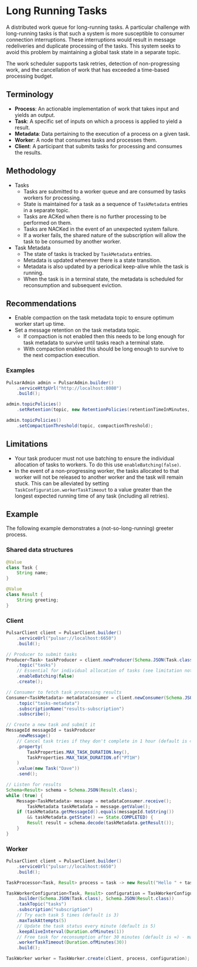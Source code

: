 # Long Running Tasks

A distributed work queue for long-running tasks. A particular challenge with long-running tasks is that such a system is
more susceptible to consumer connection interruptions. These interruptions would result in message redeliveries and
duplicate processing of the tasks. This system seeks to avoid this problem by maintaining a global task state in a
separate topic.

The work scheduler supports task retries, detection of non-progressing work, and the cancellation of work that has
exceeded a time-based processing budget.

## Terminology

* **Process**: An actionable implementation of work that takes input and yields an output.
* **Task**: A specific set of inputs on which a process is applied to yield a result.
* **Metadata**: Data pertaining to the execution of a process on a given task.
* **Worker**: A node that consumes tasks and processes them.
* **Client**: A participant that submits tasks for processing and consumes the results.

## Methodology

* Tasks
  * Tasks are submitted to a worker queue and are consumed by tasks workers for processing.
  * State is maintained for a task as a sequence of `TaskMetadata` entries in a separate topic.
  * Tasks are ACKed when there is no further processing to be performed on them.
  * Tasks are NACKed in the event of an unexpected system failure.
  * If a worker fails, the shared nature of the subscription will allow the task to be consumed by another worker.
* Task Metadata
  * The state of tasks is tracked by `TaskMetadata` entries.
  * Metadata is updated whenever there is a state transition.
  * Metadata is also updated by a periodical keep-alive while the task is running.
  * When the task is in a terminal state, the metadata is scheduled for reconsumption and subsequent eviction.

## Recommendations

* Enable compaction on the task metadata topic to ensure optimum worker start up time.
* Set a message retention on the task metadata topic.
  * If compaction is not enabled then this needs to be long enough for task metadata to survive until tasks reach a
    terminal state.
  * With compaction enabled this should be long enough to survive to the next compaction execution.

### Examples

```java
PulsarAdmin admin = PulsarAdmin.builder()
    .serviceHttpUrl("http://localhost:8080")
    .build();

admin.topicPolicies()
    .setRetention(topic, new RetentionPolicies(retentionTimeInMinutes, retentionSizeInMB));

admin.topicPolicies()
    .setCompactionThreshold(topic, compactionThreshold);
```

## Limitations

* Your task producer must not use batching to ensure the individual allocation of tasks to workers. To do this use
  `enableBatching(false)`.
* In the event of a non-progressing worker, the tasks allocated to that worker will not be released to another worker
  and the task will remain stuck. This can be alleviated by setting `TaskConfiguration.workerTaskTimeout` to a value
  greater than the longest expected running time of any task (including all retries).

## Example

The following example demonstrates a (not-so-long-running) greeter process.

### Shared data structures

```java
@Value
class Task {
    String name;
}

@Value
class Result {
    String greeting;
}
```

### Client

```java
PulsarClient client = PulsarClient.builder()
    .serviceUrl("pulsar://localhost:6650")
    .build();

// Producer to submit tasks
Producer<Task> taskProducer = client.newProducer(Schema.JSON(Task.class))
    .topic("tasks")
    // Essential for individual allocation of tasks (see limitation noted above).    
    .enableBatching(false)
    .create();

// Consumer to fetch task processing results
Consumer<TaskMetadata> metadataConsumer = client.newConsumer(Schema.JSON(TaskMetadata.class))
    .topic("tasks-metadata")
    .subscriptionName("results-subscription")
    .subscribe();

// Create a new task and submit it
MessageId messageId = taskProducer
    .newMessage()
    // Cancel task tries if they don't complete in 1 hour (default is ∞)    
    .property(
        TaskProperties.MAX_TASK_DURATION.key(),
        TaskProperties.MAX_TASK_DURATION.of("PT1H")
    )
    .value(new Task("Dave"))
    .send();

// Listen for results
Schema<Result> schema = Schema.JSON(Result.class);
while (true) {
    Message<TaskMetadata> message = metadataConsumer.receive();
        TaskMetadata taskMetadata = message.getValue();
    if (taskMetadata.getMessageId().equals(messageId.toString())
        && taskMetadata.getState() == State.COMPLETED) {
        Result result = schema.decode(taskMetadata.getResult());
    }
}
```

### Worker

```java
PulsarClient client = PulsarClient.builder()
    .serviceUrl("pulsar://localhost:6650")
    .build();

TaskProcessor<Task, Result> process = task -> new Result("Hello " + task.getName());

TaskWorkerConfiguration<Task, Result> configuration = TaskWorkerConfiguration
    .builder(Schema.JSON(Task.class), Schema.JSON(Result.class))
    .taskTopic("tasks")
    .subscription("subscription")
    // Try each task 5 times (default is 3)
    .maxTaskAttempts(5)    
    // Update the task status every minute (default is 5)
    .keepAliveInterval(Duration.ofMinutes(1))    
    // Free task for reconsumption after 30 minutes (default is ∞) - may result in duplicate work
    .workerTaskTimeout(Duration.ofMinutes(30))
    .build();

TaskWorker worker = TaskWorker.create(client, process, configuration);
```

